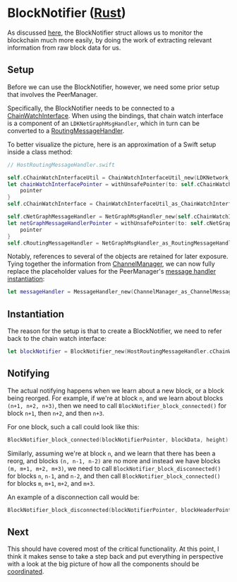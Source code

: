 # BlockNotifier ([Rust](https://docs.rs/lightning/0.0.11/lightning/chain/chaininterface/struct.BlockNotifier.html))

As discussed [here](README.md#chain-monitoring), the BlockNotifier struct allows us to
monitor the blockchain much more easily, by doing the work of extracting relevant information
from raw block data for us.

## Setup

Before we can use the BlockNotifier, however, we need some prior setup that involves the PeerManager.

Specifically, the BlockNotifier needs to be connected to a [ChainWatchInterface](https://docs.rs/lightning/0.0.11/lightning/chain/chaininterface/trait.ChainWatchInterface.html).
When using the bindings, that chain watch interface is a component of an `LDKNetGraphMsgHandler`,
which in turn can be converted to a [RoutingMessageHandler](https://docs.rs/lightning/0.0.11/lightning/ln/msgs/trait.RoutingMessageHandler.html).

To better visualize the picture, here is an approximation of a Swift setup inside a class method:

```swift
// HostRoutingMessageHandler.swift

self.cChainWatchInterfaceUtil = ChainWatchInterfaceUtil_new(LDKNetwork_Testnet)
let chainWatchInterfacePointer = withUnsafePointer(to: self.cChainWatchInterfaceUtil!) { (pointer: UnsafePointer<LDKChainWatchInterfaceUtil>) -> UnsafePointer<LDKChainWatchInterfaceUtil> in
    pointer
}
self.cChainWatchInterface = ChainWatchInterfaceUtil_as_ChainWatchInterface(chainWatchInterfacePointer);

self.cNetGraphMessageHandler = NetGraphMsgHandler_new(self.cChainWatchInterface, logger.cLogger!)
let netGraphMessageHandlerPointer = withUnsafePointer(to: self.cNetGraphMessageHandler!) { (pointer: UnsafePointer<LDKNetGraphMsgHandler>) -> UnsafePointer<LDKNetGraphMsgHandler> in
    pointer
}
self.cRoutingMessageHandler = NetGraphMsgHandler_as_RoutingMessageHandler(netGraphMessageHandlerPointer)
```

Notably, references to several of the objects are retained for later exposure. Tying together
the information from [ChannelManager](ChannelManager.md#next), we can now fully replace the 
placeholder values for the PeerManager's [message handler instantiation](PeerManager.md#message-handler-rusthttpsdocsrslightning0011lightninglnpeer_handlerstructmessagehandlerhtml):

```swift
let messageHandler = MessageHandler_new(ChannelManager_as_ChannelMessageHandler(channelMessageHandlerPointer), HostRoutingMessageHandler.cRoutingMessageHandler)
```

## Instantiation

The reason for the setup is that to create a BlockNotifier, we need to refer back to the chain watch interface:

```swift
let blockNotifier = BlockNotifier_new(HostRoutingMessageHandler.cChainWatchInterface)
```

## Notifying

The actual notifying happens when we learn about a new block, or a block being reorged. For example,
if we're at block `n`, and we learn about blocks `(n+1, n+2, n+3)`, then
we need to call `BlockNotifier_block_connected()` for block `n+1`, then `n+2`, and then `n+3`. 

For one block, such a call could look like this:

```swift
BlockNotifier_block_connected(blockNotifierPointer, blockData, height)
``` 

Similarly, assuming we're at block `n`, and we learn that there has been a reorg, and blocks
`(n, n-1, n-2)` are no more and instead we have blocks `(m, m+1, m+2, m+3)`, we need to call
`BlockNotifier_block_disconnected()` for blocks `n`, `n-1`, and `n-2`, and then call 
`BlockNotifier_block_connected()` for blocks `m`, `m+1`, `m+2`, and `m+3`.

An example of a disconnection call would be:

```swift
BlockNotifier_block_disconnected(blockNotifierPointer, blockHeaderPointer, height)
```

## Next

This should have covered most of the critical functionality. At this point, I think it makes 
sense to take a step back and put everything in perspective with a look at the big picture of
how all the components should be [coordinated](Coordination.md).